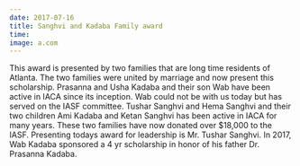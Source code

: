 ```yaml
---
date: 2017-07-16
title: Sanghvi and Kadaba Family award
time:
image: a.com
---
```

This award is presented by two families that are long time residents of
Atlanta. The two families were united by marriage and now present this
scholarship. Prasanna and Usha Kadaba and their son Wab have been active
in IACA since its inception. Wab could not be with us today but has served
on the IASF committee. Tushar Sanghvi and Hema Sanghvi and their two
children Ami Kadaba and Ketan Sanghvi has been active in IACA for many
years. These two families have now donated over $18,000 to the IASF.
Presenting todays award for leadership is Mr. Tushar Sanghvi.
In 2017, Wab Kadaba sponsored a 4 yr scholarship in honor of his father Dr.
Prasanna Kadaba.